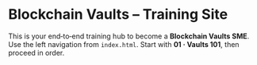 
# Blockchain Vaults – Training Site

This is your end‑to‑end training hub to become a **Blockchain Vaults SME**.
Use the left navigation from `index.html`. Start with **01 · Vaults 101**, then proceed in order.
